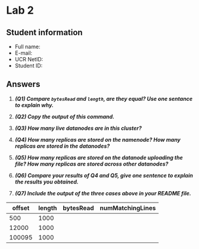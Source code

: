 # Lab 2

## Student information

* Full name:
* E-mail:
* UCR NetID:
* Student ID:

## Answers

1. ***(Q1) Compare `bytesRead` and `length`, are they equal? Use one sentance to explain why.***



2. ***(Q2) Copy the output of this command.***




3. ***(Q3) How many live datanodes are in this cluster?***



4. ***(Q4) How many replicas are stored on the namenode? How many replicas are stored in the datanodes?***



5. ***(Q5) How many replicas are stored on the datanode uploading the file? How many replicas are stored across other datanodes?***




6. ***(Q6) Compare your results of Q4 and Q5, give one sentence to explain the results you obtained.***



7. ***(Q7) Include the output of the three cases above in your README file.***


  | offset | length | bytesRead  | numMatchingLines |
  | ------ | ------ | ---------- | ---------------- |
  | 500    | 1000   |            |                  |
  | 12000  | 1000   |            |                  |
  | 100095 | 1000   |            |                  |